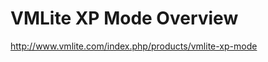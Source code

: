 <!--
id: 2372060192
link: http://kevinisom.info/post/2372060192/vmlite-xp-mode-overview
slug: vmlite-xp-mode-overview
date: Sun Dec 19 2010 23:06:39 GMT+1300 (NZDT)
raw: {"blog_name":"kevinisom","id":2372060192,"post_url":"http://kevinisom.info/post/2372060192/vmlite-xp-mode-overview","slug":"vmlite-xp-mode-overview","type":"link","date":"2010-12-19 10:06:39 GMT","timestamp":1292753199,"state":"published","format":"html","reblog_key":"CN7gsmot","tags":[],"short_url":"http://tmblr.co/Zw68Yy2DOiGW","highlighted":[],"feed_item":"http://www.vmlite.com/index.php/products/vmlite-xp-mode","from_feed_id":"650234","note_count":0,"title":"VMLite XP Mode Overview","url":"http://www.vmlite.com/index.php/products/vmlite-xp-mode","description":""}
publish: 2010-12-019
tags: 
title: VMLite XP Mode Overview
-->


VMLite XP Mode Overview
=======================

<http://www.vmlite.com/index.php/products/vmlite-xp-mode>

